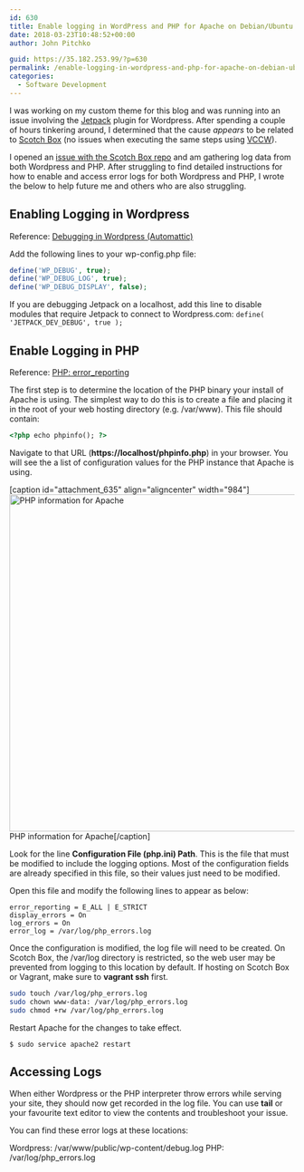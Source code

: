 ```yaml
---
id: 630
title: Enable logging in WordPress and PHP for Apache on Debian/Ubuntu
date: 2018-03-23T10:48:52+00:00
author: John Pitchko

guid: https://35.182.253.99/?p=630
permalink: /enable-logging-in-wordpress-and-php-for-apache-on-debian-ubuntu/
categories:
  - Software Development
---
```

I was working on my custom theme for this blog and was running into an issue involving the [Jetpack](https://jetpack.com) plugin for Wordpress. After spending a couple of hours tinkering around, I determined that the cause _appears_ to be related to [Scotch Box](https://box.scotch.io) (no issues when executing the same steps using [VCCW](https://vccw.cc)).

I opened an [issue with the Scotch Box repo](https://github.com/scotch-io/scotch-box/issues/373) and am gathering log data from both Wordpress and PHP. After struggling to find detailed instructions for how to enable and access error logs for both Wordpress and PHP, I wrote the below to help future me and others who are also struggling.

## Enabling Logging in Wordpress

Reference: <a href="https://codex.wordpress.org/Debugging_in_WordPress">Debugging in Wordpress (Automattic)</a>

Add the following lines to your wp-config.php file:

```php
define('WP_DEBUG', true);
define('WP_DEBUG_LOG', true);
define('WP_DEBUG_DISPLAY', false);
```

If you are debugging Jetpack on a localhost, add this line to disable modules that require Jetpack to connect to Wordpress.com:
`define( 'JETPACK_DEV_DEBUG', true );`

## Enable Logging in PHP

Reference: [PHP: error_reporting](https://php.net/manual/en/function.error-reporting.php)

The first step is to determine the location of the PHP binary your install of Apache is using. The simplest way to do this is to create a file and placing it in the root of your web hosting directory (e.g. /var/www). This file should contain:

```html
<?php echo phpinfo(); ?>
```

Navigate to that URL (**https://localhost/phpinfo.php**) in your browser. You will see the a list of configuration values for the PHP instance that Apache is using.

[caption id="attachment_635" align="aligncenter" width="984"]<img class="size-full wp-image-635" src="https://35.182.253.99/wp-content/uploads/phpinfo.png" alt="PHP information for Apache" width="984" height="595" /> PHP information for Apache[/caption]

Look for the line **Configuration File (php.ini) Path**. This is the file that must be modified to include the logging options. Most of the configuration fields are already specified in this file, so their values just need to be modified.

Open this file and modify the following lines to appear as below:

```
error_reporting = E_ALL | E_STRICT
display_errors = On
log_errors = On
error_log = /var/log/php_errors.log
```

Once the configuration is modified, the log file will need to be created. On Scotch Box, the /var/log directory is restricted, so the web user may be prevented from logging to this location by default. If hosting on Scotch Box or Vagrant, make sure to **vagrant ssh** first.

```sh
sudo touch /var/log/php_errors.log
sudo chown www-data: /var/log/php_errors.log
sudo chmod +rw /var/log/php_errors.log
```

Restart Apache for the changes to take effect.

```
$ sudo service apache2 restart
```

## Accessing Logs
When either Wordpress or the PHP interpreter throw errors while serving your site, they should now get recorded in the log file. You can use **tail** or your favourite text editor to view the contents and troubleshoot your issue.

You can find these error logs at these locations:

Wordpress: /var/www/public/wp-content/debug.log
PHP: /var/log/php_errors.log
